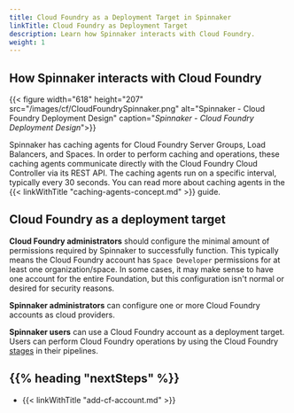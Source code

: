 ```yaml
---
title: Cloud Foundry as a Deployment Target in Spinnaker
linkTitle: Cloud Foundry as Deployment Target
description: Learn how Spinnaker interacts with Cloud Foundry.
weight: 1
---
```


## How Spinnaker interacts with Cloud Foundry

{{< figure width="618" height="207" src="/images/cf/CloudFoundrySpinnaker.png"  alt="Spinnaker - Cloud Foundry Deployment Design"  caption="<i>Spinnaker - Cloud Foundry Deployment Design</i>">}}

Spinnaker has caching agents for Cloud Foundry Server Groups, Load Balancers, and Spaces. In order to perform caching and operations, these caching agents communicate directly with the Cloud Foundry Cloud Controller via its REST API. The caching agents run on a specific interval, typically every 30 seconds. You can read more about caching agents in the {{< linkWithTitle "caching-agents-concept.md" >}} guide.

## Cloud Foundry as a deployment target

**Cloud Foundry administrators** should configure the minimal amount of permissions required by Spinnaker to successfully function. This typically means the Cloud Foundry account has `Space Developer` permissions for at least one organization/space. In some cases, it may make sense to have one account for the entire Foundation, but this configuration isn't normal or desired for security reasons.

**Spinnaker administrators** can configure one or more Cloud Foundry accounts as cloud providers.

**Spinnaker users** can use a Cloud Foundry account as a deployment target. Users can perform Cloud Foundry operations by using the Cloud Foundry [stages](https://spinnaker.io/reference/pipeline/stages/#cloud-foundry) in their pipelines.


## {{% heading "nextSteps" %}}

* {{< linkWithTitle "add-cf-account.md" >}}